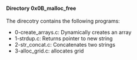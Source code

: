 #### Directory 0x0B_malloc_free
The direcotry contains the following programs:
* 0-create_arrays.c: Dynamically creates an array
* 1-strdup.c: Returns pointer to new string
* 2-str_concat.c: Concatenates two strings
* 3-alloc_grid.c: allocates grid

